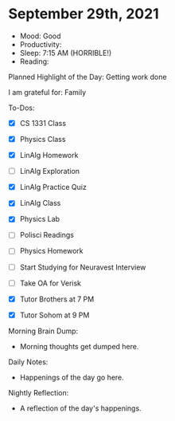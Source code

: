 # September 29th, 2021

- Mood: Good
- Productivity: 
- Sleep: 7:15 AM (HORRIBLE!)
- Reading: 

Planned Highlight of the Day: Getting work done

I am grateful for: Family

To-Dos:
- [x] CS 1331 Class
- [x] Physics Class
- [x] LinAlg Homework
- [ ] LinAlg Exploration
- [x] LinAlg Practice Quiz
- [x] LinAlg Class
- [x] Physics Lab
- [ ] Polisci Readings
- [ ] Physics Homework
- [ ] Start Studying for Neuravest Interview
- [ ] Take OA for Verisk
- [x] Tutor Brothers at 7 PM
- [x] Tutor Sohom at 9 PM


Morning Brain Dump:
- Morning thoughts get dumped here.

Daily Notes:
- Happenings of the day go here.


Nightly Reflection: 
- A reflection of the day's happenings.





